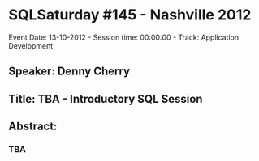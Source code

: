# SQLSaturday #145 - Nashville 2012
Event Date: 13-10-2012 - Session time: 00:00:00 - Track: Application Development
## Speaker: Denny Cherry
## Title: TBA - Introductory SQL Session
## Abstract:
### TBA
